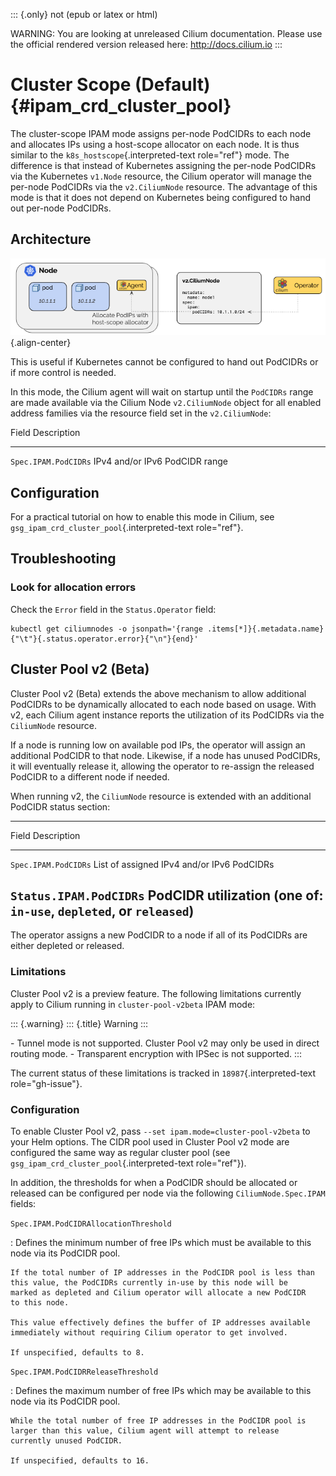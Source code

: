 ::: {.only}
not (epub or latex or html)

WARNING: You are looking at unreleased Cilium documentation. Please use
the official rendered version released here: <http://docs.cilium.io>
:::

Cluster Scope (Default) {#ipam_crd_cluster_pool}
=======================

The cluster-scope IPAM mode assigns per-node PodCIDRs to each node and
allocates IPs using a host-scope allocator on each node. It is thus
similar to the `k8s_hostscope`{.interpreted-text role="ref"} mode. The
difference is that instead of Kubernetes assigning the per-node PodCIDRs
via the Kubernetes `v1.Node` resource, the Cilium operator will manage
the per-node PodCIDRs via the `v2.CiliumNode` resource. The advantage of
this mode is that it does not depend on Kubernetes being configured to
hand out per-node PodCIDRs.

Architecture
------------

![image](cluster_pool.png){.align-center}

This is useful if Kubernetes cannot be configured to hand out PodCIDRs
or if more control is needed.

In this mode, the Cilium agent will wait on startup until the `PodCIDRs`
range are made available via the Cilium Node `v2.CiliumNode` object for
all enabled address families via the resource field set in the
`v2.CiliumNode`:

  Field                  Description
  ---------------------- --------------------------------
  `Spec.IPAM.PodCIDRs`   IPv4 and/or IPv6 PodCIDR range

Configuration
-------------

For a practical tutorial on how to enable this mode in Cilium, see
`gsg_ipam_crd_cluster_pool`{.interpreted-text role="ref"}.

Troubleshooting
---------------

### Look for allocation errors

Check the `Error` field in the `Status.Operator` field:

``` {.shell-session}
kubectl get ciliumnodes -o jsonpath='{range .items[*]}{.metadata.name}{"\t"}{.status.operator.error}{"\n"}{end}'
```

Cluster Pool v2 (Beta)
----------------------

Cluster Pool v2 (Beta) extends the above mechanism to allow additional
PodCIDRs to be dynamically allocated to each node based on usage. With
v2, each Cilium agent instance reports the utilization of its PodCIDRs
via the `CiliumNode` resource.

If a node is running low on available pod IPs, the operator will assign
an additional PodCIDR to that node. Likewise, if a node has unused
PodCIDRs, it will eventually release it, allowing the operator to
re-assign the released PodCIDR to a different node if needed.

When running v2, the `CiliumNode` resource is extended with an
additional PodCIDR status section:

  ------------------------------------------------------------------------
  Field                    Description
  ------------------------ -----------------------------------------------
  `Spec.IPAM.PodCIDRs`     List of assigned IPv4 and/or IPv6 PodCIDRs

  `Status.IPAM.PodCIDRs`   PodCIDR utilization (one of: `in-use`,
                           `depleted`, or `released`)
  ------------------------------------------------------------------------

The operator assigns a new PodCIDR to a node if all of its PodCIDRs are
either depleted or released.

### Limitations

Cluster Pool v2 is a preview feature. The following limitations
currently apply to Cilium running in `cluster-pool-v2beta` IPAM mode:

::: {.warning}
::: {.title}
Warning
:::

\- Tunnel mode is not supported. Cluster Pool v2 may only be used in
direct routing mode. - Transparent encryption with IPSec is not
supported.
:::

The current status of these limitations is tracked in
`18987`{.interpreted-text role="gh-issue"}.

### Configuration

To enable Cluster Pool v2, pass `--set ipam.mode=cluster-pool-v2beta` to
your Helm options. The CIDR pool used in Cluster Pool v2 mode are
configured the same way as regular cluster pool (see
`gsg_ipam_crd_cluster_pool`{.interpreted-text role="ref"}).

In addition, the thresholds for when a PodCIDR should be allocated or
released can be configured per node via the following
`CiliumNode.Spec.IPAM` fields:

`Spec.IPAM.PodCIDRAllocationThreshold`

:   Defines the minimum number of free IPs which must be available to
    this node via its PodCIDR pool.

    If the total number of IP addresses in the PodCIDR pool is less than
    this value, the PodCIDRs currently in-use by this node will be
    marked as depleted and Cilium operator will allocate a new PodCIDR
    to this node.

    This value effectively defines the buffer of IP addresses available
    immediately without requiring Cilium operator to get involved.

    If unspecified, defaults to 8.

`Spec.IPAM.PodCIDRReleaseThreshold`

:   Defines the maximum number of free IPs which may be available to
    this node via its PodCIDR pool.

    While the total number of free IP addresses in the PodCIDR pool is
    larger than this value, Cilium agent will attempt to release
    currently unused PodCIDR.

    If unspecified, defaults to 16.
